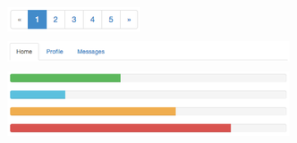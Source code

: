 ![](assets/bootstrap.pagination.png)

![](assets/bootstrap.nav.png)

![](assets/bootstrap.progress.png)